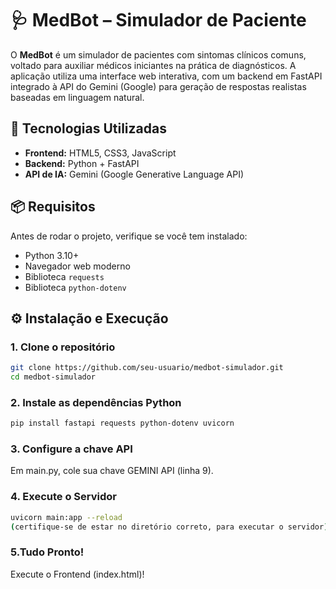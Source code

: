 # 🩺 MedBot – Simulador de Paciente

O **MedBot** é um simulador de pacientes com sintomas clínicos comuns, voltado para auxiliar médicos iniciantes na prática de diagnósticos. A aplicação utiliza uma interface web interativa, com um backend em FastAPI integrado à API do Gemini (Google) para geração de respostas realistas baseadas em linguagem natural.

## 🚀 Tecnologias Utilizadas

- **Frontend:** HTML5, CSS3, JavaScript
- **Backend:** Python + FastAPI
- **API de IA:** Gemini (Google Generative Language API)

## 📦 Requisitos

Antes de rodar o projeto, verifique se você tem instalado:

- Python 3.10+
- Navegador web moderno
- Biblioteca `requests`
- Biblioteca `python-dotenv`

## ⚙️ Instalação e Execução

### 1. Clone o repositório

```bash
git clone https://github.com/seu-usuario/medbot-simulador.git
cd medbot-simulador
```

### 2. Instale as dependências Python

```bash
pip install fastapi requests python-dotenv uvicorn
```

### 3. Configure a chave API

Em main.py, cole sua chave GEMINI API (linha 9).

### 4. Execute o Servidor

```bash
uvicorn main:app --reload
(certifique-se de estar no diretório correto, para executar o servidor)
```

### 5.Tudo Pronto!

Execute o Frontend (index.html)!
